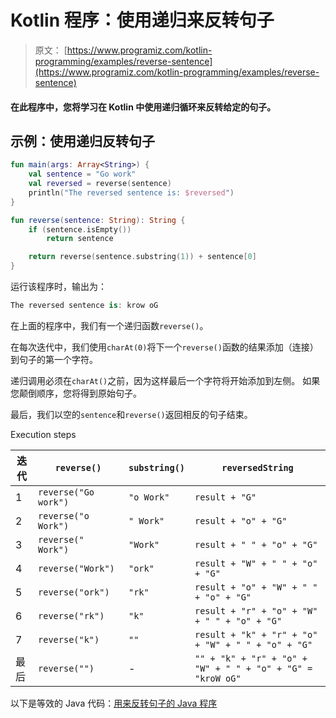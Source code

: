 # Kotlin 程序：使用递归来反转句子

> 原文： [https://www.programiz.com/kotlin-programming/examples/reverse-sentence](https://www.programiz.com/kotlin-programming/examples/reverse-sentence)

#### 在此程序中，您将学习在 Kotlin 中使用递归循环来反转给定的句子。

## 示例：使用递归反转句子

```kt
fun main(args: Array<String>) {
    val sentence = "Go work"
    val reversed = reverse(sentence)
    println("The reversed sentence is: $reversed")
}

fun reverse(sentence: String): String {
    if (sentence.isEmpty())
        return sentence

    return reverse(sentence.substring(1)) + sentence[0]
}
```

运行该程序时，输出为：

```kt
The reversed sentence is: krow oG
```

在上面的程序中，我们有一个递归函数`reverse()`。

在每次迭代中，我们使用`charAt(0)`将下一个`reverse()`函数的结果添加（连接）到句子的第一个字符。

递归调用必须在`charAt()`之前，因为这样最后一个字符将开始添加到左侧。 如果您颠倒顺序，您将得到原始句子。

最后，我们以空的`sentence`和`reverse()`返回相反的句子结束。

Execution steps

| 迭代 | `reverse()` | `substring()` | `reversedString` |
| --- | --- | --- | --- |
| 1 | `reverse("Go work")` | `"o Work"` | `result + "G"` |
| 2 | `reverse("o Work")` | `" Work"` | `result + "o" + "G"` |
| 3 | `reverse(" Work")` | `"Work"` | `result + " " + "o" + "G"` |
| 4 | `reverse("Work")` | `"ork"` | `result + "W" + " " + "o" + "G"` |
| 5 | `reverse("ork")` | `"rk"` | `result + "o" + "W" + " " + "o" + "G"` |
| 6 | `reverse("rk")` | `"k"` | `result + "r" + "o" + "W" + " " + "o" + "G"` |
| 7 | `reverse("k")` | `""` | `result + "k" + "r" + "o" + "W" + " " + "o" + "G"` |
| 最后 | `reverse("")` | - | `"" + "k" + "r" + "o" + "W" + " " + "o" + "G" = "kroW oG"` |

以下是等效的 Java 代码：[用来反转句子的 Java 程序](/java-programming/examples/reverse-sentence "Java Program to reverse a sentence")